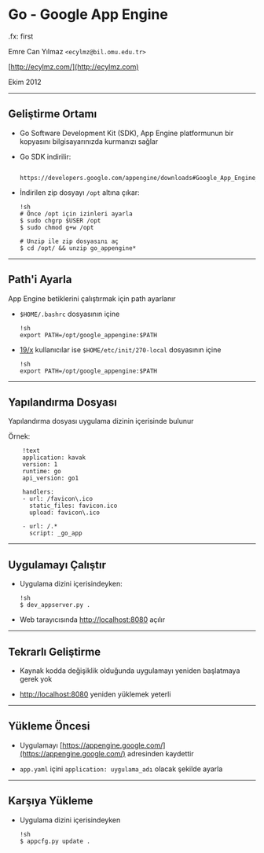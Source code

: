 # Go - Google App Engine

.fx: first

Emre Can Yılmaz `<ecylmz@bil.omu.edu.tr>`

[http://ecylmz.com/](http://ecylmz.com)

Ekim 2012

---

##  Geliştirme Ortamı

-   Go Software Development Kit (SDK), App Engine platformunun bir kopyasını
  bilgisayarınızda kurmanızı sağlar

-   Go SDK indirilir:

           https://developers.google.com/appengine/downloads#Google_App_Engine_SDK_for_Go

-   İndirilen zip dosyayı `/opt` altına çıkar:

        !sh
        # Önce /opt için izinleri ayarla
        $ sudo chgrp $USER /opt
        $ sudo chmod g+w /opt

        # Unzip ile zip dosyasını aç
        $ cd /opt/ && unzip go_appengine*

---

##  Path'i Ayarla

App Engine betiklerini çalıştırmak için path ayarlanır

-   `$HOME/.bashrc` dosyasının içine

        !sh
        export PATH=/opt/google_appengine:$PATH

-   [19/x](https://github.com/00010011/x) kullanıcılar ise `$HOME/etc/init/270-local` dosyasının içine

        !sh
        export PATH=/opt/google_appengine:$PATH

---

##  Yapılandırma Dosyası

Yapılandırma dosyası uygulama dizinin içerisinde bulunur

Örnek:

        !text
        application: kavak
        version: 1
        runtime: go
        api_version: go1

        handlers:
        - url: /favicon\.ico
          static_files: favicon.ico
          upload: favicon\.ico

        - url: /.*
          script: _go_app

---

##  Uygulamayı Çalıştır

-   Uygulama dizini içerisindeyken:

        !sh
        $ dev_appserver.py .

-   Web tarayıcısında [http://localhost:8080](http://localhost:8080]) açılır

---

##  Tekrarlı Geliştirme

-   Kaynak kodda değişiklik olduğunda uygulamayı yeniden başlatmaya gerek yok

-   [http://localhost:8080](http://localhost:8080]) yeniden yüklemek yeterli

---

##  Yükleme Öncesi

-   Uygulamayı [https://appengine.google.com/](https://appengine.google.com/) adresinden kaydettir

-   `app.yaml` içini `application: uygulama_adı` olacak şekilde ayarla

---

##  Karşıya Yükleme

-   Uygulama dizini içerisindeyken

        !sh
        $ appcfg.py update .
